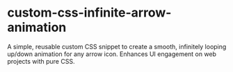 # custom-css-infinite-arrow-animation
A simple, reusable custom CSS snippet to create a smooth, infinitely looping up/down animation for any arrow icon. Enhances UI engagement on web projects with pure CSS.
